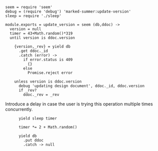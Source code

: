    seem = require 'seem'
    debug = (require 'debug') 'marked-summer:update-version'
    sleep = require './sleep'

    module.exports = update_version = seem (db,ddoc) ->
      version = null
      timer = 43+Math.random()*319
      until version is ddoc.version

        {version,_rev} = yield db
          .get ddoc._id
          .catch (error) ->
            if error.status is 409
              {}
            else
              Promise.reject error

        unless version is ddoc.version
          debug 'updating design document', ddoc._id, ddoc.version
          if _rev?
            ddoc._rev = _rev

Introduce a delay in case the user is trying this operation multiple times concurrently.

          yield sleep timer

          timer *= 2 + Math.random()

          yield db
            .put ddoc
            .catch -> null

